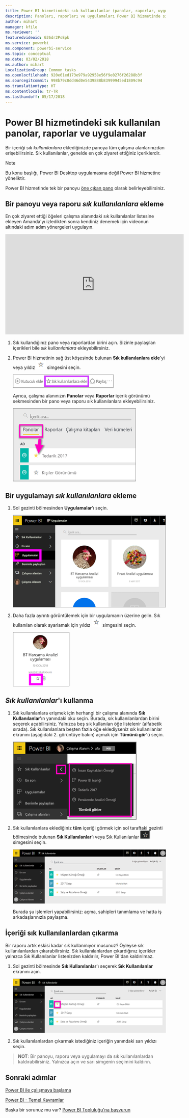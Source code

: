 ```yaml
---
title: Power BI hizmetindeki sık kullanılanlar (panolar, raporlar, uygulamalar)
description: Panoları, raporları ve uygulamaları Power BI hizmetinde sık kullanılanlara eklemeye ilişkin belge
author: mihart
manager: kfile
ms.reviewer: ''
featuredvideoid: G26dr2PsEpk
ms.service: powerbi
ms.component: powerbi-service
ms.topic: conceptual
ms.date: 03/02/2018
ms.author: mihart
LocalizationGroup: Common tasks
ms.openlocfilehash: 920e61ed173e979a92958e56f9e0276f26288b3f
ms.sourcegitcommit: 998b79c0dd46d0e5439888b83999945ed1809c94
ms.translationtype: HT
ms.contentlocale: tr-TR
ms.lasthandoff: 05/17/2018
---
```

# <a name="favorite-dashboards-reports-and-apps-in-power-bi-service"></a>Power BI hizmetindeki sık kullanılan panolar, raporlar ve uygulamalar
Bir içeriği *sık kullanılanlara* eklediğinizde panoya tüm çalışma alanlarınızdan erişebilirsiniz.  Sık kullanılanlar, genelde en çok ziyaret ettiğiniz içeriklerdir.

> [!NOTE]
> Bu konu başlığı, Power BI Desktop uygulamasına değil Power BI hizmetine yöneliktir.
> 
> 

Power BI hizmetinde tek bir panoyu [öne çıkan pano](service-dashboard-featured.md) olarak belirleyebilirsiniz.

## <a name="add-a-dashboard-or-report-as-a-favorite"></a>Bir panoyu veya raporu *sık kullanılanlara* ekleme
En çok ziyaret ettiği öğeleri çalışma alanındaki sık kullanılanlar listesine ekleyen Amanda'yı izledikten sonra kendiniz denemek için videonun altındaki adım adım yönergeleri uygulayın.

<iframe width="560" height="315" src="https://www.youtube.com/embed/G26dr2PsEpk" frameborder="0" allowfullscreen></iframe>


1. Sık kullandığınız pano veya raporlardan birini açın. Sizinle paylaşılan içerikleri bile *sık kullanılanlara* ekleyebilirsiniz.
2. Power BI hizmetinin sağ üst köşesinde bulunan **Sık kullanılanlara ekle**’yi veya yıldız ![yıldız](media/service-dashboard-favorite/power-bi-favorite-icon.png) simgesini seçin.
   
   ![Sık kullanılan simgesi](media/service-dashboard-favorite/powerbi-dashboard-favorite.png)
   
   Ayrıca, çalışma alanınızın **Panolar** veya **Raporlar** içerik görünümü sekmesinden bir pano veya raporu sık kullanılanlara ekleyebilirsiniz.
   
   ![Sarı yıldızın bulunduğu pano sekmesi](media/service-dashboard-favorite/power-bi-dashboard-favorite.png)

## <a name="add-an-app-as-a-favorite"></a>Bir uygulamayı *sık kullanılanlara* ekleme

1. Sol gezinti bölmesinden **Uygulamalar**’ı seçin.

   ![pano](media/service-dashboard-favorite/power-bi-favorite-apps.png)

2. Daha fazla ayrıntı görüntülemek için bir uygulamanın üzerine gelin.  Sık kullanılan olarak ayarlamak için yıldız ![yıldız simgesi](media/service-dashboard-favorite/power-bi-favorite-icon.png)  simgesini seçin.
   
   ![uygulamanın üzerine gelme](media/service-dashboard-favorite/power-bi-favorite-app.png)

## <a name="working-with-favorites"></a>*Sık kullanılanlar*'ı kullanma
1. Sık kullanılanlara erişmek için herhangi bir çalışma alanında **Sık Kullanılanlar**'ın yanındaki oku seçin.  Burada, sık kullanılanlardan birini seçerek açabilirsiniz. Yalnızca beş sık kullanılan öğe listelenir (alfabetik sırada). Sık kullanılanlara beşten fazla öğe eklediyseniz sık kullanılanlar ekranını (aşağıdaki 2. görüntüye bakın) açmak için **Tümünü gör**'ü seçin. 
   
   ![Sık kullanılanlar açılır öğesi](media/service-dashboard-favorite/power-bi-favorite-flyout-new.png)
2. Sık kullanılanlara eklediğiniz **tüm** içeriği görmek için sol taraftaki gezinti bölmesinde bulunan **Sık Kullanılanlar**’ı veya Sık Kullanılanlar ![yıldız simgesi](media/service-dashboard-favorite/power-bi-favorites-icon.png) simgesini seçin.  
   
    ![sık kullanılan penceresi](media/service-dashboard-favorite/power-bi-favorites-screen.png)
   
   Burada şu işlemleri yapabilirsiniz: açma, sahipleri tanımlama ve hatta iş arkadaşlarınızla paylaşma.

## <a name="unfavorite-content"></a>İçeriği sık kullanılanlardan çıkarma
Bir raporu artık eskisi kadar sık kullanmıyor musunuz?  Öyleyse sık kullanılanlardan çıkarabilirsiniz. Sık kullanılanlardan çıkardığınız içerikler yalnızca Sık Kullanılanlar listenizden kaldırılır, Power BI'dan kaldırılmaz.

1. Sol gezinti bölmesinde **Sık Kullanılanlar**'ı seçerek **Sık Kullanılanlar** ekranını açın.
   
   ![Sık Kullanılanlar ekranı](media/service-dashboard-favorite/power-bi-unfavorites-screen.png)
2. Sık kullanılanlardan çıkarmak istediğiniz içeriğin yanındaki sarı yıldızı seçin.

> **NOT**: Bir panoyu, raporu veya uygulamayı da sık kullanılanlardan kaldırabilirsiniz. Yalnızca açın ve sarı simgenin seçimini kaldırın.   
> 
> 

## <a name="next-steps"></a>Sonraki adımlar
[Power BI ile çalışmaya başlama](service-get-started.md)

[Power BI - Temel Kavramlar](service-basic-concepts.md)

Başka bir sorunuz mu var? [Power BI Topluluğu'na başvurun](http://community.powerbi.com/)

